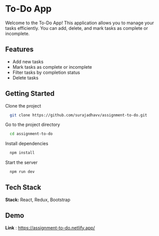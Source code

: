 # To-Do App

Welcome to the To-Do App! This application allows you to manage your tasks efficiently. You can add, delete, and mark tasks as complete or incomplete.


## Features

- Add new tasks
- Mark tasks as complete or incomplete
- Filter tasks by completion status
- Delete tasks


## Getting Started

Clone the project

```bash
  git clone https://github.com/surajadhavv/assignment-to-do.git
```

Go to the project directory

```bash
  cd assignment-to-do
```

Install dependencies

```bash
  npm install
```

Start the server

```bash
  npm run dev
```


## Tech Stack

**Stack:** React, Redux, Bootstrap


## Demo

**Link** : https://assignment-to-do.netlify.app/

